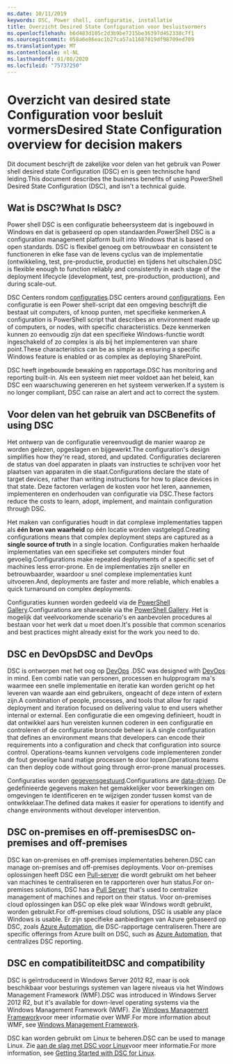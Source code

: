 ```yaml
---
ms.date: 10/11/2019
keywords: DSC, Power shell, configuratie, installatie
title: Overzicht Desired State Configuration voor besluitvormers
ms.openlocfilehash: b6d483d105c2d3b9be7215be36397d452338c7f1
ms.sourcegitcommit: 058a6e86eac1b27ca57a11687019df98709ed709
ms.translationtype: MT
ms.contentlocale: nl-NL
ms.lasthandoff: 01/08/2020
ms.locfileid: "75737250"
---
```

# <a name="desired-state-configuration-overview-for-decision-makers"></a><span data-ttu-id="83764-103">Overzicht van desired state Configuration voor besluit vormers</span><span class="sxs-lookup"><span data-stu-id="83764-103">Desired State Configuration overview for decision makers</span></span>

<span data-ttu-id="83764-104">Dit document beschrijft de zakelijke voor delen van het gebruik van Power shell desired state Configuration (DSC) en is geen technische hand leiding.</span><span class="sxs-lookup"><span data-stu-id="83764-104">This document describes the business benefits of using PowerShell Desired State Configuration (DSC), and isn't a technical guide.</span></span>

## <a name="what-is-dsc"></a><span data-ttu-id="83764-105">Wat is DSC?</span><span class="sxs-lookup"><span data-stu-id="83764-105">What Is DSC?</span></span>

<span data-ttu-id="83764-106">Power shell DSC is een configuratie beheersysteem dat is ingebouwd in Windows en dat is gebaseerd op open standaarden.</span><span class="sxs-lookup"><span data-stu-id="83764-106">PowerShell DSC is a configuration management platform built into Windows that is based on open standards.</span></span> <span data-ttu-id="83764-107">DSC is flexibel genoeg om betrouwbaar en consistent te functioneren in elke fase van de levens cyclus van de implementatie (ontwikkeling, test, pre-productie, productie) en tijdens het uitschalen.</span><span class="sxs-lookup"><span data-stu-id="83764-107">DSC is flexible enough to function reliably and consistently in each stage of the deployment lifecycle (development, test, pre-production, production), and during scale-out.</span></span>

<span data-ttu-id="83764-108">DSC Centers rondom [configuraties](../configurations/configurations.md).</span><span class="sxs-lookup"><span data-stu-id="83764-108">DSC centers around [configurations](../configurations/configurations.md).</span></span> <span data-ttu-id="83764-109">Een configuratie is een Power shell-script dat een omgeving beschrijft die bestaat uit computers, of knoop punten, met specifieke kenmerken.</span><span class="sxs-lookup"><span data-stu-id="83764-109">A configuration is PowerShell script that describes an environment made up of computers, or nodes, with specific characteristics.</span></span> <span data-ttu-id="83764-110">Deze kenmerken kunnen zo eenvoudig zijn dat een specifieke Windows-functie wordt ingeschakeld of zo complex is als bij het implementeren van share point.</span><span class="sxs-lookup"><span data-stu-id="83764-110">These characteristics can be as simple as ensuring a specific Windows feature is enabled or as complex as deploying SharePoint.</span></span>

<span data-ttu-id="83764-111">DSC heeft ingebouwde bewaking en rapportage.</span><span class="sxs-lookup"><span data-stu-id="83764-111">DSC has monitoring and reporting built-in.</span></span> <span data-ttu-id="83764-112">Als een systeem niet meer voldoet aan het beleid, kan DSC een waarschuwing genereren en het systeem verwerken.</span><span class="sxs-lookup"><span data-stu-id="83764-112">If a system is no longer compliant, DSC can raise an alert and act to correct the system.</span></span>

## <a name="benefits-of-using-dsc"></a><span data-ttu-id="83764-113">Voor delen van het gebruik van DSC</span><span class="sxs-lookup"><span data-stu-id="83764-113">Benefits of using DSC</span></span>

<span data-ttu-id="83764-114">Het ontwerp van de configuratie vereenvoudigt de manier waarop ze worden gelezen, opgeslagen en bijgewerkt.</span><span class="sxs-lookup"><span data-stu-id="83764-114">The configuration's design simplifies how they're read, stored, and updated.</span></span> <span data-ttu-id="83764-115">Configuraties declareren de status van doel apparaten in plaats van instructies te schrijven voor het plaatsen van apparaten in die staat.</span><span class="sxs-lookup"><span data-stu-id="83764-115">Configurations declare the state of target devices, rather than writing instructions for how to place devices in that state.</span></span> <span data-ttu-id="83764-116">Deze factoren verlagen de kosten voor het leren, aannemen, implementeren en onderhouden van configuratie via DSC.</span><span class="sxs-lookup"><span data-stu-id="83764-116">These factors reduce the costs to learn, adopt, implement, and maintain configuration through DSC.</span></span>

<span data-ttu-id="83764-117">Het maken van configuraties houdt in dat complexe implementaties tappen als **één bron van waarheid** op één locatie worden vastgelegd.</span><span class="sxs-lookup"><span data-stu-id="83764-117">Creating configurations means that complex deployment steps are captured as a **single source of truth** in a single location.</span></span> <span data-ttu-id="83764-118">Configuraties maken herhaalde implementaties van een specifieke set computers minder fout gevoelig.</span><span class="sxs-lookup"><span data-stu-id="83764-118">Configurations make repeated deployments of a specific set of machines less error-prone.</span></span> <span data-ttu-id="83764-119">En de implementaties zijn sneller en betrouwbaarder, waardoor u snel complexe implementaties kunt uitvoeren.</span><span class="sxs-lookup"><span data-stu-id="83764-119">And, deployments are faster and more reliable, which enables a quick turnaround on complex deployments.</span></span>

<span data-ttu-id="83764-120">Configuraties kunnen worden gedeeld via de [PowerShell Gallery](https://powershellgallery.com).</span><span class="sxs-lookup"><span data-stu-id="83764-120">Configurations are shareable via the [PowerShell Gallery](https://powershellgallery.com).</span></span> <span data-ttu-id="83764-121">Het is mogelijk dat veelvoorkomende scenario's en aanbevolen procedures al bestaan voor het werk dat u moet doen.</span><span class="sxs-lookup"><span data-stu-id="83764-121">It's possible that common scenarios and best practices might already exist for the work you need to do.</span></span>

## <a name="dsc-and-devops"></a><span data-ttu-id="83764-122">DSC en DevOps</span><span class="sxs-lookup"><span data-stu-id="83764-122">DSC and DevOps</span></span>

<span data-ttu-id="83764-123">DSC is ontworpen met het oog op [DevOps](/archive/blogs/ashleymcglone/devops-for-n00bs-ie-windows-people-like-me) .</span><span class="sxs-lookup"><span data-stu-id="83764-123">DSC was designed with [DevOps](/archive/blogs/ashleymcglone/devops-for-n00bs-ie-windows-people-like-me) in mind.</span></span> <span data-ttu-id="83764-124">Een combi natie van personen, processen en hulpprogram ma's waarmee een snelle implementatie en iteratie kan worden gericht op het leveren van waarde aan eind gebruikers, ongeacht of deze intern of extern zijn.</span><span class="sxs-lookup"><span data-stu-id="83764-124">A combination of people, processes, and tools that allow for rapid deployment and iteration focused on delivering value to end users whether internal or external.</span></span> <span data-ttu-id="83764-125">Een configuratie die een omgeving definieert, houdt in dat ontwikkel aars hun vereisten kunnen coderen in een configuratie en controleren of de configuratie broncode beheer is.</span><span class="sxs-lookup"><span data-stu-id="83764-125">A single configuration that defines an environment means that developers can encode their requirements into a configuration and check that configuration into source control.</span></span> <span data-ttu-id="83764-126">Operations-teams kunnen vervolgens code implementeren zonder de fout gevoelige hand matige processen te door lopen.</span><span class="sxs-lookup"><span data-stu-id="83764-126">Operations teams can then deploy code without going through error-prone manual processes.</span></span>

<span data-ttu-id="83764-127">Configuraties worden [gegevensgestuurd](../configurations/configData.md).</span><span class="sxs-lookup"><span data-stu-id="83764-127">Configurations are [data-driven](../configurations/configData.md).</span></span> <span data-ttu-id="83764-128">De gedefinieerde gegevens maken het gemakkelijker voor bewerkingen om omgevingen te identificeren en te wijzigen zonder tussen komst van de ontwikkelaar.</span><span class="sxs-lookup"><span data-stu-id="83764-128">The defined data makes it easier for operations to identify and change environments without developer intervention.</span></span>

## <a name="dsc-on-premises-and-off-premises"></a><span data-ttu-id="83764-129">DSC on-premises en off-premises</span><span class="sxs-lookup"><span data-stu-id="83764-129">DSC on-premises and off-premises</span></span>

<span data-ttu-id="83764-130">DSC kan on-premises en off-premises implementaties beheren.</span><span class="sxs-lookup"><span data-stu-id="83764-130">DSC can manage on-premises and off-premises deployments.</span></span> <span data-ttu-id="83764-131">Voor on-premises oplossingen heeft DSC een [Pull-server](../pull-server/pullServer.md) die wordt gebruikt om het beheer van machines te centraliseren en te rapporteren over hun status.</span><span class="sxs-lookup"><span data-stu-id="83764-131">For on-premises solutions, DSC has a [Pull Server](../pull-server/pullServer.md) that's used to centralize management of machines and report on their status.</span></span> <span data-ttu-id="83764-132">Voor on-premises cloud oplossingen kan DSC op elke plek waar Windows wordt gebruikt, worden gebruikt.</span><span class="sxs-lookup"><span data-stu-id="83764-132">For off-premises cloud solutions, DSC is usable any place Windows is usable.</span></span>
<span data-ttu-id="83764-133">Er zijn specifieke aanbiedingen van Azure gebaseerd op DSC, zoals [Azure Automation](https://azure.microsoft.com/en-us/documentation/services/automation/), die DSC-rapportage centraliseren.</span><span class="sxs-lookup"><span data-stu-id="83764-133">There are specific offerings from Azure built on DSC, such as [Azure Automation](https://azure.microsoft.com/en-us/documentation/services/automation/), that centralizes DSC reporting.</span></span>

## <a name="dsc-and-compatibility"></a><span data-ttu-id="83764-134">DSC en compatibiliteit</span><span class="sxs-lookup"><span data-stu-id="83764-134">DSC and compatibility</span></span>

<span data-ttu-id="83764-135">DSC is geïntroduceerd in Windows Server 2012 R2, maar is ook beschikbaar voor besturings systemen van lagere niveaus via het Windows Management Framework (WMF).</span><span class="sxs-lookup"><span data-stu-id="83764-135">DSC was introduced in Windows Server 2012 R2, but it's available for down-level operating systems via the Windows Management Framework (WMF).</span></span> <span data-ttu-id="83764-136">Zie [Windows Management Framework](/powershell/scripting/wmf/overview)voor meer informatie over WMF.</span><span class="sxs-lookup"><span data-stu-id="83764-136">For more information about WMF, see [Windows Management Framework](/powershell/scripting/wmf/overview).</span></span>

<span data-ttu-id="83764-137">DSC kan worden gebruikt om Linux te beheren.</span><span class="sxs-lookup"><span data-stu-id="83764-137">DSC can be used to manage Linux.</span></span> <span data-ttu-id="83764-138">Zie [aan de slag met DSC voor Linux](../getting-started/lnxGettingStarted.md)voor meer informatie.</span><span class="sxs-lookup"><span data-stu-id="83764-138">For more information, see [Getting Started with DSC for Linux](../getting-started/lnxGettingStarted.md).</span></span>
